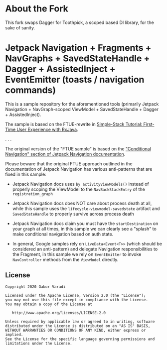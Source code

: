 # About the Fork

This fork swaps Dagger for Toothpick, a scoped based DI library, for the sake of sanity. 

# Jetpack Navigation + Fragments + NavGraphs + SavedStateHandle + Dagger + AssistedInject + EventEmitter (toasts / navigation commands)

This is a sample repository for the aforementioned tools (primarily Jetpack Navigation + NavGraph-scoped ViewModel + SavedStateHandle + Dagger + AssistedInject).

The sample is based on the FTUE-rewrite in [Simple-Stack Tutorial: First-Time User Experience with RxJava](https://github.com/Zhuinden/simple-stack-tutorials/tree/93554f7000efe49fca39de7ca707eb6843a5eaf8/app/src/main/java/com/zhuinden/simplestacktutorials/steps/step_9).

. . .

The original version of the "FTUE sample" is based on the ["Conditional Navigation" section of Jetpack Navigation documentation](https://developer.android.com/guide/navigation/navigation-conditional#first-time_user_experience).

Please beware that the original FTUE approach outlined in the documentation of Jetpack Navigation has various anti-patterns that are fixed in this sample:

- Jetpack Navigation docs uses `by activityViewModels()` instead of properly scoping the ViewModel to the `NavBackStackEntry` of the `registration_graph`

- Jetpack Navigation docs does NOT care about process death at all, while this sample uses the `lifecycle-viewmodel-savedstate` artifact and `SavedStateHandle` to properly survive across process death

- Jetpack Navigation docs claim you must have the `startDestination` on your graph at all times, in this sample we can clearly see a "splash" to make conditional navigation based on auth state.

- In general, Google samples rely on `LiveData<Event<T>>` (which should be considered an anti-pattern) and delegate Navigation responsibilities to the Fragment, in this sample we rely on `EventEmitter` to invoke `NavController` methods from the `ViewModel` directly.

## License

    Copyright 2020 Gabor Varadi

    Licensed under the Apache License, Version 2.0 (the "License");
    you may not use this file except in compliance with the License.
    You may obtain a copy of the License at

       http://www.apache.org/licenses/LICENSE-2.0

    Unless required by applicable law or agreed to in writing, software
    distributed under the License is distributed on an "AS IS" BASIS,
    WITHOUT WARRANTIES OR CONDITIONS OF ANY KIND, either express or implied.
    See the License for the specific language governing permissions and
    limitations under the License.
